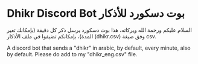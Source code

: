 # Dhikr Discord Bot  بوت دسكورد للأذكار
السلام عليكم ورحمة الله ويركاته، هذا بوت دسكورد يرسل ذكر كل دقيقة (بإمكانك تغير المدة)، بإمكانكم تضيفوا في ملف الأذكار (dhikr.csv) وفق صيغة csv.

A discord bot that sends a "dhikr" in arabic, by default, every minute, also by default. Please do add to my "dhikr_eng.csv" file.
